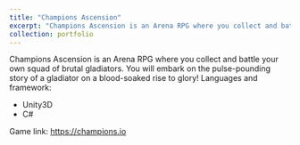 ```yaml
---
title: "Champions Ascension"
excerpt: "Champions Ascension is an Arena RPG where you collect and battle your own squad of brutal gladiators. You will embark on the pulse-pounding story of a gladiator on a blood-soaked rise to glory!<br/><img src='https://images.ctfassets.net/ir6qj64pt374/5njMo81lJt4eMQCXCj4nbH/f5acf34a78eab2912b4215563dcd8730/alopha-web-hero.png'/>"
collection: portfolio
---
```


Champions Ascension is an Arena RPG where you collect and battle your own squad of brutal gladiators. You will embark on the pulse-pounding story of a gladiator on a blood-soaked rise to glory!
Languages and framework: 

<ul>
<li>Unity3D</li>
<li>C#</li>
</ul>

Game link: <a href='https://champions.io'>https://champions.io</a>

<source src='https://videos.ctfassets.net/ir6qj64pt374/18c3W6NR03Ja7dnHTnsEqn/efa82638d0409188be0589e874a51ee5/25sec_VER2.mp4'>
